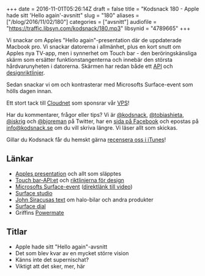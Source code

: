 +++
date = 2016-11-01T05:26:14Z
draft = false
title = "Kodsnack 180 - Apple hade sitt 'Hello again'-avsnitt"
slug = "180"
aliases = ["/blog/2016/11/02/180"]
categories = ["avsnitt"]
audiofile = "https://traffic.libsyn.com/kodsnack/180.mp3"
libsynid = "4789665"
+++

Vi snackar om Apples "Hello again"-presentation där de uppdaterade Macbook pro. Vi snackar datorerna i allmänhet, plus en kort snutt om Apples nya TV-app, men i synnerhet om Touch bar - den beröringskänsliga skärm som ersätter funktionstangenterna och innebär den största hårdvarunyheten i datorerna. Skärmen har redan både ett [API](https://developer.apple.com/reference/appkit/nstouchbar) och [designriktlinjer](https://developer.apple.com/library/content/documentation/UserExperience/Conceptual/OSXHIGuidelines/AbouttheTouchBar.html).

Sedan snackar vi om och kontrasterar med Microsofts Surface-event som hölls dagen innan.

Ett stort tack till [Cloudnet](http://www.cloudnet.se) som sponsrar vår [VPS](http://en.wikipedia.org/wiki/Virtual_private_server)!

Har du kommentarer, frågor eller tips? Vi är [@kodsnack](https://www.twitter.com/kodsnack), [@tobiashieta](https://www.twitter.com/tobiashieta), [@iskrig](https://www.twitter.com/iskrig) och [@bjoreman](https://www.twitter.com/bjoreman) på Twitter, har en [sida på Facebook](https://www.facebook.com/kodsnack) och epostas på [info@kodsnack.se](mailto:info@kodsnack.se) om du vill skriva längre. Vi läser allt som skickas.

Gillar du Kodsnack får du hemskt gärna [recensera oss i iTunes](http://itunes.apple.com/se/podcast/kodsnack/id561631498?l=en)!

## Länkar ##
* [Apples presentation](http://www.apple.com/apple-events/october-2016/) och allt som släpptes
* [Touch bar-API:et](https://developer.apple.com/reference/appkit/nstouchbar) och [riktlinjerna för design](https://developer.apple.com/library/content/documentation/UserExperience/Conceptual/OSXHIGuidelines/AbouttheTouchBar.html)
* [Microsofts Surface-event](https://www.microsoft.com/en-us/octoberevent) ([direktlänk till video](https://www.microsoft.com/en-us/octoberevent/microsoft-live-event))
* [Surface studio](https://www.microsoft.com/en-us/surface/devices/surface-studio)
* [John Siracusas text](http://hypercritical.co/2013/03/08/the-case-for-a-true-mac-pro-successor) om halo-bilar och andra produkter
* [Surface dial](https://www.microsoft.com/en-us/surface/accessories/surface-dial)
* Griffins [Powermate](https://griffintechnology.com/us/powermate-bluetooth)

## Titlar ##
* Apple hade sitt "Hello again"-avsnitt
* Det som blev kvar av en mycket större vision
* Känns inte det supernischat?
* Viktigt att det sker, mer, här